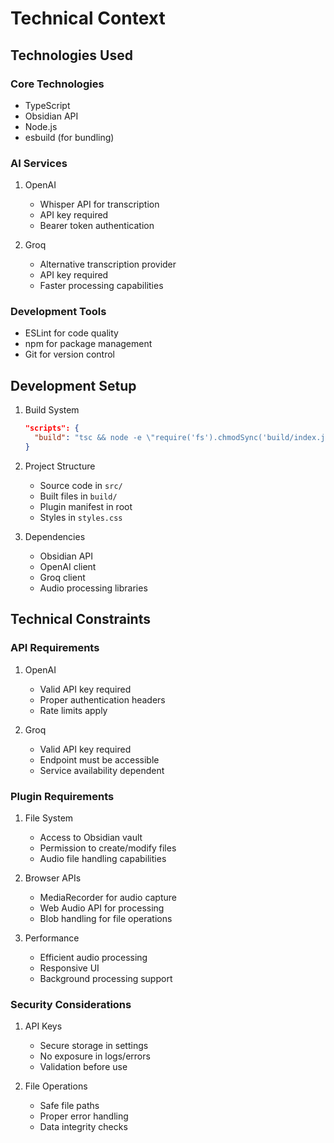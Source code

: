 # Technical Context

## Technologies Used

### Core Technologies
- TypeScript
- Obsidian API
- Node.js
- esbuild (for bundling)

### AI Services
1. OpenAI
   - Whisper API for transcription
   - API key required
   - Bearer token authentication

2. Groq
   - Alternative transcription provider
   - API key required
   - Faster processing capabilities

### Development Tools
- ESLint for code quality
- npm for package management
- Git for version control

## Development Setup
1. Build System
   ```json
   "scripts": {
     "build": "tsc && node -e \"require('fs').chmodSync('build/index.js', '755')\""
   }
   ```

2. Project Structure
   - Source code in `src/`
   - Built files in `build/`
   - Plugin manifest in root
   - Styles in `styles.css`

3. Dependencies
   - Obsidian API
   - OpenAI client
   - Groq client
   - Audio processing libraries

## Technical Constraints

### API Requirements
1. OpenAI
   - Valid API key required
   - Proper authentication headers
   - Rate limits apply

2. Groq
   - Valid API key required
   - Endpoint must be accessible
   - Service availability dependent

### Plugin Requirements
1. File System
   - Access to Obsidian vault
   - Permission to create/modify files
   - Audio file handling capabilities

2. Browser APIs
   - MediaRecorder for audio capture
   - Web Audio API for processing
   - Blob handling for file operations

3. Performance
   - Efficient audio processing
   - Responsive UI
   - Background processing support

### Security Considerations
1. API Keys
   - Secure storage in settings
   - No exposure in logs/errors
   - Validation before use

2. File Operations
   - Safe file paths
   - Proper error handling
   - Data integrity checks
